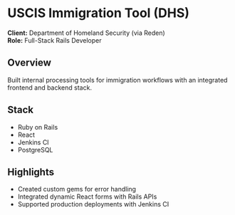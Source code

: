 # USCIS Immigration Tool (DHS)

**Client:** Department of Homeland Security (via Reden)  
**Role:** Full-Stack Rails Developer

## Overview

Built internal processing tools for immigration workflows with an integrated frontend and backend stack.

## Stack
- Ruby on Rails
- React
- Jenkins CI
- PostgreSQL

## Highlights
- Created custom gems for error handling
- Integrated dynamic React forms with Rails APIs
- Supported production deployments with Jenkins CI
